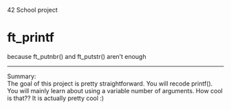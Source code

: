 42 School project
<h1>ft_printf</h1>
because ft_putnbr() and ft_putstr() aren’t enough <br>
<hr>
Summary:<br>
The goal of this project is pretty straightforward. You will recode printf().
You will mainly learn about using a variable number of arguments. How cool is that??
It is actually pretty cool :)

